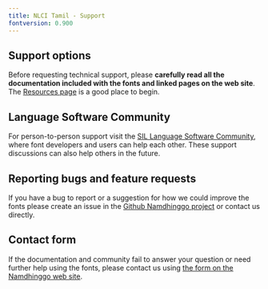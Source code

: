 ```yaml
---
title: NLCI Tamil - Support
fontversion: 0.900
---
```


## Support options

Before requesting technical support, please **carefully read all the documentation included with the fonts and linked pages on the web site**. The [Resources page](resources.md) is a good place to begin.

## Language Software Community

For person-to-person support visit the [SIL Language Software Community](https://community.software.sil.org/c/silfonts), where font developers and users can help each other. These support discussions can also help others in the future.

## Reporting bugs and feature requests

If you have a bug to report or a suggestion for how we could improve the fonts please create an issue in the [Github Namdhinggo project](https://github.com/silnrsi/font-namdhinggo/issues) or contact us directly.

## Contact form

If the documentation and community fail to answer your question or need further help using the fonts, please contact us using [the form on the Namdhinggo web site](https://software.sil.org/namdhinggo/#contact).
